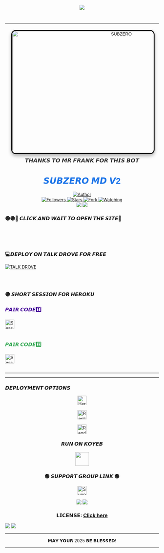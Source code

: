 <p align="center">
    <img src="https://readme-typing-svg.demolab.com/?lines=SUBZERO %20ULTRA%20%20VERSION%202.0%20WHATSAPP%20BOT&font=Fira%20Code&center=true&width=440&height=45&color=6495ED&vCenter=true&pause=1000&size=22" />
</p>
<br>



---



<div align="center" style="margin: 20px; font-family: Arial, sans-serif;">
    <a href="" style="text-decoration: none;">
        <img 
            alt="SUBZERO" 
            width="700" 
            height="400" 
            src="https://i.postimg.cc/rp16tw7Q/Prince.jpg" 
            style="border: 3px solid #000; border-radius: 15px; box-shadow: 0 6px 12px rgba(0, 0, 0, 0.3); transition: transform 0.3s ease, box-shadow 0.3s ease;"
            onmouseover="this.style.transform='scale(1.05)'; this.style.boxShadow='0 8px 16px rgba(0, 0, 0, 0.4)';"
            onmouseout="this.style.transform='scale(1)'; this.style.boxShadow='0 6px 12px rgba(0, 0, 0, 0.3)';"
        >
    </a>
    <p style="margin-top: 10px; font-size: 18px; color: #333;">𝙏𝙃𝘼𝙉𝙆𝙎 𝙏𝙊 𝙈𝙍 𝙁𝙍𝘼𝙉𝙆 𝙁𝙊𝙍 𝙏𝙃𝙄𝙎 𝘽𝙊𝙏</p>
</div>

<h1 align="center" style="font-family: 'Arial', sans-serif; color: #1a73e8;">𝙎𝙐𝘽𝙕𝙀𝙍𝙊 𝙈𝘿 𝙑2</h1>

<div align="center">
    <a href="https://github.com/mrfrank-ofc/SUBZERO-V2">
        <img title="Author" src="https://img.shields.io/badge/𝐒𝐔𝐁𝐙𝐄𝐑𝐎%20𝐕2%20𝑩𝑶𝑻-black?style=for-the-badge&logo=github">
    </a>
    <br>
    <a href="https://github.com/mrfrank-ofc?tab=followers">
        <img title="Followers" src="https://img.shields.io/github/followers/mrfrank-ofc?label=Followers&style=social">
    </a>
    <a href="https://github.com/mrfrank-ofc/UBstargazers/">
        <img title="Stars" src="https://img.shields.io/github/stars/mrfrank-ofc/SUBZERO-V2?style=social">
    </a>
    <a href="https://github.com/mrfrank-ofc/SUBZERO-V2/network/members">
        <img title="Fork" src="https://img.shields.io/github/forks/mrfrank-ofc/SUBZERO-V2?style=social">
    </a>
    <a href="https://github.com/mrfrank-ofc/SUBZERO-V2/watchers">
        <img title="Watching" src="https://img.shields.io/github/watchers/mrfrank-ofc/SUBZERO-V2?label=Watching&style=social">
    </a>
</div>



<div align="center">
    <a><img src='https://i.imgur.com/LyHic3i.gif'/></a>
    <a><img src='https://i.imgur.com/LyHic3i.gif'/></a>
</div>

<div align="left">
    
   ### 🟢🟣🔵 𝘾𝙇𝙄𝘾𝙆 𝘼𝙉𝘿 𝙒𝘼𝙄𝙏 𝙏𝙊 𝙊𝙋𝙀𝙉 𝙏𝙃𝙀 𝙎𝙄𝙏𝙀📳
   <br>
    <br>
</div>
<br>

### 💻𝘿𝙀𝙋𝙇𝙊𝙔 𝙊𝙉 𝙏𝘼𝙇𝙆 𝘿𝙍𝙊𝙑𝙀 𝙁𝙊𝙍 𝙁𝙍𝙀𝙀
[![TALK DROVE](https://img.shields.io/badge/HOST.TALK-DROVE-blue?style=for-the-badge&logo=drove)](https://host.talkdrove.com/auth/signup?ref=9535F15A)

<br>
    <br>

<div align="left">
    
 ### 🟣 𝙎𝙃𝙊𝙍𝙏 𝙎𝙀𝙎𝙎𝙄𝙊𝙉 𝙁𝙊𝙍 𝙃𝙀𝙍𝙊𝙆𝙐
   <h3 style="color: #430098;">𝙋𝘼𝙄𝙍 𝘾𝙊𝘿𝙀1️⃣</h3>
    <a href="https://short-pair-for-heorku.onrender.com">
        <img height="30" title="Session" src="https://img.shields.io/badge/𝗦𝗘𝗦𝗦𝗜𝗢𝗡-purple?style=for-the-badge&logo=heroku&logoColor=white">
    </a>
</div>
<br>


<div align="left">
    <h3 style="color: #34a853;">𝙋𝘼𝙄𝙍 𝘾𝙊𝘿𝙀2️⃣</h3>
    <a href="https://dead-christel-secktor-f9b56895.koyeb.app/">
        <img height="30" title="Session" src="https://img.shields.io/badge/𝗦𝗘𝗦𝗦𝗜𝗢𝗡-red?style=for-the-badge&logo=render&logoColor=white">
    </a>
    <br>
</div>
<br>

---


---
    
### 𝘿𝙀𝙋𝙇𝙊𝙔𝙈𝙀𝙉𝙏 𝙊𝙋𝙏𝙄𝙊𝙉𝙎
</div>
<div align="center">
    <a href="https://gd-sdeploy.vercel.app/">
        <img height="30" title="Heroku" src="https://img.shields.io/badge/𝗛𝗘𝗥𝗢𝗞𝗨-9966CC?style=for-the-badge&logo=render">
    </a><br><br>
    <a href="https://repl.it/github/mrfrank-ofc/SUBZERO-V2">
        <img height="30" title="Replit" src="https://img.shields.io/badge/𝗥𝗘𝗣𝗟𝗜𝗧-orange?style=for-the-badge&logo=replit">
    </a><br><br>
    <a href="https://dashboard.render.com/blueprint/new?repo=https%3A%2F%2Fgithub.com%2Fmrfrank-ofc%2FSUBZERO-V2">
        <img height="30" title="Render" src="https://img.shields.io/badge/𝗥𝗘𝗡𝗗𝗘𝗥-E6E6FA?style=for-the-badge&logo=render">
    </a>
</div>

<div align="center">
    
### 𝙍𝙐𝙉 𝙊𝙉 𝙆𝙊𝙔𝙀𝘽

<div align="center">
    <p align="center">
        <a href="https://app.koyeb.com/deploy?type=git&repository=https://github.com/mrfrank-ofc/SUBZERO-V2&branch=main&name=princegds&builder=dockerfile&env[OWNERS]=923092668108%3B%E2%9D%A3%EF%B8%8FDASTAGEER&env[MODE]=public&env[PREFIX]=&env[antidelete]=false&env[ANTI_LINK]=false&env[AUTOREAD]=false&env[VIEWONCE]=false&env[STATUS_REPLY]=false&env[STATUSLIKES]=true&env[STATUS_MSG]=Your+Status+has+been+seen+by+Prince+bot&env[BOT_NAME]=PRINCE-MD&env[PACK_NAME]=Princebot%F0%9F%8E%97%EF%B8%8F%E2%9D%A3%EF%B8%8F&env[DL_MSG]=_📥--------+*DOWNLOADED+SUCCESSFULLY*+--------📥_&env[STATUSVIEW]=false&env[Status_Saver]=false&env[REJECTSCALLS]=false&env[AutoReaction]=false&env[SESSION_ID]=">
            <img src="https://www.koyeb.com/static/images/deploy/button.svg" height="45"/>
        </a>
    </p>
</div>

<div align="center">
    
### 🟢 𝙎𝙐𝙋𝙋𝙊𝙍𝙏 𝙂𝙍𝙊𝙐𝙋 𝙇𝙄𝙉𝙆 🟢

</div>






<p align="center">
    <a href="https://chat.whatsapp.com/InsR5qk3cBsG2781A6uxcO">
        <img height="30" title="Support Group" src="https://img.shields.io/badge/Support%20Group-25D366?style=for-the-badge&logo=whatsapp&logoColor=white">
    </a>
</p>

<div align="center">
    <a><img src='https://i.imgur.com/LyHic3i.gif'/></a>
    <a><img src='https://i.imgur.com/LyHic3i.gif'/></a>
</div>

### 𝗟𝗜𝗖𝗘𝗡𝗦𝗘: [Click here](https://github.com/mrfrank-ofc/SUBZERO-V2/blob/main/LICENSE)

<div align="left">
    <a><img src='https://i.imgur.com/LyHic3i.gif'/></a>
    <a><img src='https://i.imgur.com/LyHic3i.gif'/></a>
</div>

---

 𝗠𝗔𝗬 𝗬𝗢𝗨𝗥 2025 𝗕𝗘 𝗕𝗟𝗘𝗦𝗦𝗘𝗗!

---
